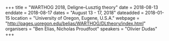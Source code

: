 +++
title = "WARTHOG 2018, Deligne–Lusztig theory"
date = 2018-08-13
enddate = 2018-08-17
dates = "August 13 - 17, 2018"
dateadded = 2018-01-15
location = "University of Oregon, Eugene, U.S.A."
webpage = "http://pages.uoregon.edu/belias/WARTHOG/DLtheory/index.html"
organisers = "Ben Elias, Nicholas Proudfoot"
speakers = "Olivier Dudas"
+++
